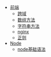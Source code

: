 * [前端]()
    * [跨域](/web/jsonp/index.md)
    * [数组方法](/web/arr/index.md)
    * [字符串方法](/web/string/index.md)
    * [nginx](/web/nginx/index.md)
    * [正则](/web/regExp/index.md)
* [Node]()
    * [node基础语法](/node/node.md)
